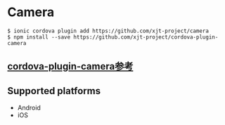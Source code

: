 

# Camera

```
$ ionic cordova plugin add https://github.com/xjt-project/camera
$ npm install --save https://github.com/xjt-project/cordova-plugin-camera
```

## [cordova-plugin-camera参考](https://github.com/xjt-project/cordova-plugin-camera)

## Supported platforms
- Android
- iOS



